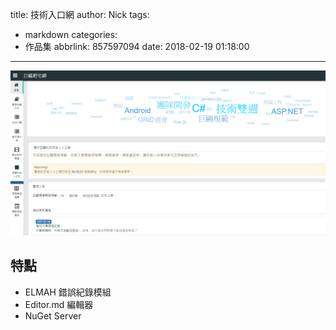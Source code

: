 title: 技術入口網
author: Nick
tags:
  - markdown
categories:
  - 作品集
abbrlink: 857597094
date: 2018-02-19 01:18:00
---

![](/images/img-25.png)

## 特點
- ELMAH 錯誤紀錄模組
- Editor.md 編輯器
- NuGet Server